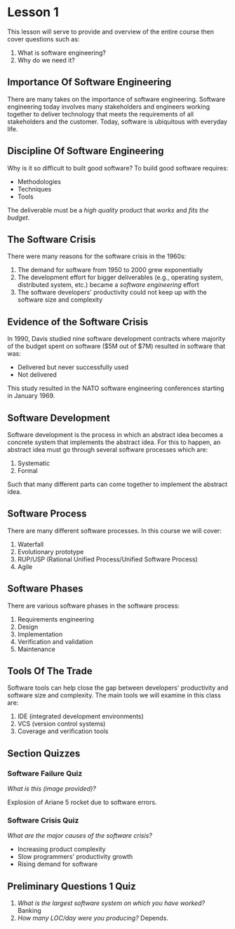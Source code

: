 # Lesson 1

This lesson will serve to provide and overview of the entire course then cover questions such as:

1. What is software engineering?
2. Why do we need it?

## Importance Of Software Engineering

There are many takes on the importance of software engineering. Software engineering today involves many stakeholders and engineers working together to deliver technology that meets the requirements of all stakeholders and the customer. Today, software is ubiquitous with everyday life.

## Discipline Of Software Engineering

Why is it so difficult to built good software? To build good software requires:

- Methodologies
- Techniques
- Tools

The deliverable must be a _high quality_ product that _works_ and _fits the budget_.

## The Software Crisis

There were many reasons for the software crisis in the 1960s:

1. The demand for software from 1950 to 2000 grew exponentially
2. The development effort for bigger deliverables (e.g., operating system, distributed system, etc.) became a _software engineering_ effort
3. The software developers' productivity could not keep up with the software size and complexity

## Evidence of the Software Crisis

In 1990, Davis studied nine software development contracts where majority of the budget spent on software ($5M out of $7M) resulted in software that was:

- Delivered but never successfully used
- Not delivered

This study resulted in the NATO software engineering conferences starting in January 1969.

## Software Development

Software development is the process in which an abstract idea becomes a concrete system that implements the abstract idea. For this to happen, an abstract idea must go through several software processes which are:

1. Systematic
2. Formal

Such that many different parts can come together to implement the abstract idea.

## Software Process

There are many different software processes. In this course we will cover:

1. Waterfall
2. Evolutionary prototype
3. RUP/USP (Rational Unified Process/Unified Software Process)
4. Agile

## Software Phases

There are various software phases in the software process:

1. Requirements engineering
2. Design
3. Implementation
4. Verification and validation
5. Maintenance

## Tools Of The Trade

Software tools can help close the gap between developers' productivity and software size and complexity. The main tools we will examine in this class are:

1. IDE (integrated development environments)
2. VCS (version control systems)
3. Coverage and verification tools

## Section Quizzes

### Software Failure Quiz

_What is this (image provided)?_

Explosion of Ariane 5 rocket due to software errors.

### Software Crisis Quiz

_What are the major causes of the software crisis?_

- Increasing product complexity
- Slow programmers' productivity growth
- Rising demand for software

## Preliminary Questions 1 Quiz

1. _What is the largest software system on which you have worked?_ Banking
2. _How many LOC/day were you producing?_ Depends.
